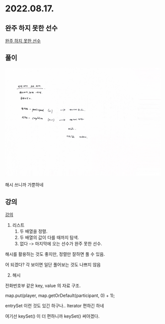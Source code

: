 # 2022.08.17.

## 완주 하지 못한 선수

[완주 하지 못한 선수](https://school.programmers.co.kr/learn/courses/30/lessons/42576?language=java)

## 풀이

![](1.jpg)

해시 쓰니까 가뿐하네

## 강의

[강의](https://www.youtube.com/watch?v=_2yD46UxSso)

1. 리스트
    1. 두 배열을 정렬.
    2. 두 배열의 값이 다를 때까지 탐색.
    3. 없다 -> 마지막에 오는 선수가 완주 못한 선수.

해시를 활용하는 것도 좋지만, 정렬만 잘하면 풀 수 있음.

어 되겠다? 각 보이면 일단 풀어보는 것도 나쁘지 않음

2. 해시

전화번호부 같은 key, value 의 자료 구조.

map.put(player, map.getOrDefault(participant, 0) + 1);

entrySet 이런 것도 있긴 하구나.. Iterator 편하긴 하네

여기선 keySet() 이 더 편하니까 keySet() 써야겠다.